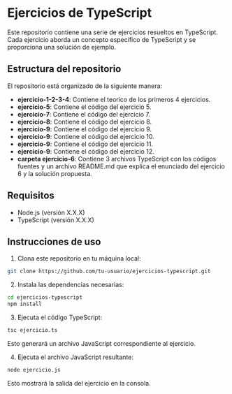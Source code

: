 # Ejercicios de TypeScript

Este repositorio contiene una serie de ejercicios resueltos en TypeScript. Cada ejercicio aborda un concepto específico de TypeScript y se proporciona una solución de ejemplo.

## Estructura del repositorio

El repositorio está organizado de la siguiente manera:

- **ejercicio-1-2-3-4**: Contiene el teorico de los primeros 4 ejercicios.
- **ejercicio-5**: Contiene el código del ejercicio 5.
- **ejercicio-7**: Contiene el código del ejercicio 7.
- **ejercicio-8**: Contiene el código del ejercicio 8.
- **ejercicio-9**: Contiene el código del ejercicio 9.
- **ejercicio-9**: Contiene el código del ejercicio 10.
- **ejercicio-9**: Contiene el código del ejercicio 11.
- **ejercicio-9**: Contiene el código del ejercicio 12.
- **carpeta ejercicio-6**: Contiene 3 archivos TypeScript con los códigos fuentes y un archivo README.md que explica el enunciado del ejercicio 6 y la solución propuesta.

## Requisitos

- Node.js (versión X.X.X)
- TypeScript (versión X.X.X)

## Instrucciones de uso

1. Clona este repositorio en tu máquina local:

```bash
git clone https://github.com/tu-usuario/ejercicios-typescript.git
```

2. Instala las dependencias necesarias:

```bash
cd ejercicios-typescript
npm install
```

3. Ejecuta el código TypeScript:

```bash
tsc ejercicio.ts
```

Esto generará un archivo JavaScript correspondiente al ejercicio.

4. Ejecuta el archivo JavaScript resultante:

```bash
node ejercicio.js
```

Esto mostrará la salida del ejercicio en la consola.
